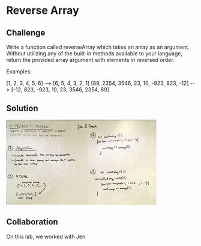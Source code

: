 # Reverse Array
## Challenge

  Write a function called reverseArray which takes an array as an argument. Without utilizing any of the built-in methods available to your language, return the provided array argument with elements in reversed order.

  Examples:

  [1, 2, 3, 4, 5, 6] -->	[6, 5, 4, 3, 2, 1]
  [89, 2354, 3546, 23, 10, -923, 823, -12] --> [-12, 823, -923, 10, 23, 3546, 2354, 89]


## Solution

![whiteboard1](/assets/array_reverse.jpg)

## Collaboration

  On this lab, we worked with Jen
